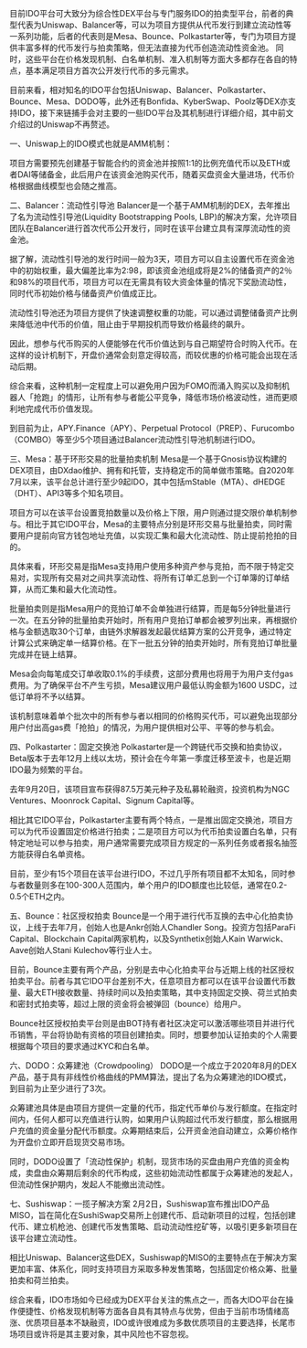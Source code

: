 目前IDO平台可大致分为综合性DEX平台与专门服务IDO的拍卖型平台，前者的典型代表为Uniswap、Balancer等，可以为项目方提供从代币发行到建立流动性等一系列功能，后者的代表则是Mesa、Bounce、Polkastarter等，专门为项目方提供丰富多样的代币发行与拍卖策略，但无法直接为代币创造流动性资金池。
同时，这些平台在价格发现机制、白名单机制、准入机制等方面大多都存在各自的特点，基本满足项目方首次公开发行代币的多元需求。

目前来看，相对知名的IDO平台包括Uniswap、Balancer、Polkastarter、Bounce、Mesa、DODO等，此外还有Bonfida、KyberSwap、Poolz等DEX亦支持IDO，接下来链捕手会对主要的一些IDO平台及其机制进行详细介绍，其中前文介绍过的Uniswap不再赘述。

一、Uniswap上的IDO模式也就是AMM机制：

项目方需要预先创建基于智能合约的资金池并按照1:1的比例充值代币以及ETH或者DAI等储备金，此后用户在该资金池购买代币，随着买盘资金大量进场，代币价格根据曲线模型也会随之推高。

二、Balancer：流动性引导池
Balancer是一个基于AMM机制的DEX，去年推出了名为流动性引导池(Liquidity Bootstrapping Pools, LBP)的解决方案，允许项目团队在Balancer进行首次代币公开发行，同时在该平台建立具有深厚流动性的资金池。

据了解，流动性引导池的发行时间一般为3天，项目方可以自主设置代币在资金池中的初始权重，最大偏差比率为2:98，即该资金池组成将是2%的储备资产的2％和98%的项目代币，项目方可以在无需具有较大资金体量的情况下奖励流动性，同时代币初始价格与储备资产价值成正比。

流动性引导池还为项目方提供了快速调整权重的功能，可以通过调整储备资产比例来降低池中代币的价值，阻止由于早期投机而导致价格最终的飙升。

因此，想参与代币购买的人便能够在代币价值达到与自己期望符合时购入代币。在这样的设计机制下，开盘价通常会刻意定得较高，而较优惠的价格可能会出现在活动后期。

综合来看，这种机制一定程度上可以避免用户因为FOMO而涌入购买以及抑制机器人「抢跑」的情形，让所有参与者能公平竞争，降低市场价格波动性，进而更顺利地完成代币价值发现。

到目前为止，APY.Finance（APY）、Perpetual Protocol（PREP）、Furucombo（COMBO）等至少5个项目通过Balancer流动性引导池机制进行IDO。

三、Mesa：基于环形交易的批量拍卖机制
Mesa是一个基于Gnosis协议构建的DEX项目，由DXdao维护、拥有和托管，支持稳定币的简单做市策略。自2020年7月以来，该平台总计进行至少9起IDO，其中包括mStable（MTA）、dHEDGE（DHT）、API3等多个知名项目。

项目方可以在该平台设置竞拍数量以及价格上下限，用户则通过提交限价单机制参与。相比于其它IDO平台，Mesa的主要特点分别是环形交易与批量拍卖，同时需要用户提前向官方钱包地址充值，以实现汇集和最大化流动性、防止提前抢拍的目的。


具体来看，环形交易是指Mesa支持用户使用多种资产参与竞拍，而不限于特定交易对，实现所有交易对之间共享流动性、将所有订单汇总到一个订单簿的订单结算，从而汇集和最大化流动性。

批量拍卖则是指Mesa用户的竞拍订单不会单独进行结算，而是每5分钟批量进行一次。在五分钟的批量拍卖开始时，所有用户竞拍订单都会被罗列出来，再根据价格与金额选取30个订单，由链外求解器发起最优结算方案的公开竞争，通过特定计算公式来确定单一结算价格。在下一批五分钟的拍卖开始时，所有竞拍订单批量完成并在链上结算。

Mesa会向每笔成交订单收取0.1%的手续费，这部分费用也将用于为用户支付gas费用。为了确保平台不产生亏损，Mesa建议用户最低认购金额为1600 USDC，过低订单将不予以结算。

该机制意味着单个批次中的所有参与者以相同的价格购买代币，可以避免出现部分用户付出高gas费「抢拍」的情况，为用户提供相对公平、平等的参与机会。

四、Polkastarter：固定交换池
Polkastarter是一个跨链代币交换和拍卖协议，Beta版本于去年12月上线以太坊，预计会在今年第一季度迁移至波卡，也是近期IDO最为频繁的平台。

去年9月20日，该项目宣布获得87.5万美元种子及私募轮融资，投资机构为NGC Ventures、Moonrock Capital、Signum Capital等。

相比其它IDO平台，Polkastarter主要有两个特点，一是推出固定交换池，项目方可以为代币设置固定价格进行拍卖；二是项目方可以为代币拍卖设置白名单，只有特定地址可以参与拍卖，用户通常需要完成项目方规定的一系列任务或者报名抽签方能获得白名单资格。

目前，至少有15个项目在该平台进行IDO，不过几乎所有项目都不太知名，同时参与者数量则多在100-300人范围内，单个用户的IDO额度也比较低，通常在0.2-0.5个ETH之内。

五、Bounce：社区授权拍卖
Bounce是一个用于进行代币互换的去中心化拍卖协议，上线于去年7月，创始人也是Ankr创始人Chandler Song。投资方包括ParaFi Capital、Blockchain Capital两家机构，以及Synthetix创始人Kain Warwick、Aave创始人Stani Kulechov等行业人士。

目前，Bounce主要有两个产品，分别是去中心化拍卖平台与近期上线的社区授权拍卖平台。前者与其它IDO平台差别不大，任意项目方都可以在该平台设置代币数量、最大ETH接收数量、持续时间以及拍卖策略，其中支持固定交换、荷兰式拍卖和密封式拍卖等，超过上限的资金将会被弹回（bounce）给用户。

Bounce社区授权拍卖平台则是由BOT持有者社区决定可以激活哪些项目并进行代币销售，平台将协助有资格的项目创建拍卖。同时，想要参加认证拍卖的个人需要根据每个项目的要求通过KYC和白名单。

六、DODO：众筹建池（Crowdpooling）
DODO是一个成立于2020年8月的DEX产品，基于具有非线性价格曲线的PMM算法，提出了名为众筹建池的IDO模式，到目前为止至少进行了3次。

众筹建池具体是由项目方提供一定量的代币，指定代币单价与发行额度。在指定时间内，任何人都可以充值进行认购，如果用户认购超过代币发行额度，那么根据用户充值的资金量分配代币额度。众筹期结束后，公开资金池自动建立，众筹价格作为开盘价立即开启现货交易市场。

同时，DODO设置了「流动性保护」机制，现货市场的买盘由用户充值的资金构成，卖盘由众筹期后剩余的代币构成，这些初始流动性都属于众筹建池的发起人，但流动性保护期内，发起人不能撤出流动性。

七、Sushiswap：一揽子解决方案
2月2日，Sushiswap宣布推出IDO产品MISO，旨在简化在SushiSwap交易所上创建代币、启动新项目的过程，包括创建代币、建立机枪池、创建代币发售策略、启动流动性挖矿等，以吸引更多新项目在该平台建立流动性。

相比Uniswap、Balancer这些DEX，Sushiswap的MISO的主要特点在于解决方案更加丰富、体系化，同时支持项目方采取多种发售策略，包括固定价格众筹、批量拍卖和荷兰拍卖。

综合来看，IDO市场如今已经成为DEX平台关注的焦点之一，而各大IDO平台在操作便捷性、价格发现机制等方面各自具有其特点与优势，但由于当前市场情绪高涨、优质项目基本不缺融资，IDO或许很难成为多数优质项目的主要选择，长尾市场项目或许将是其主要对象，其中风险也不容忽视。

